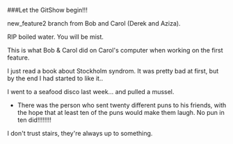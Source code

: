 ###Let the GitShow begin!!!


new_feature2 branch from Bob and Carol (Derek and Aziza).  

RIP boiled water.  You will be mist.  

This is what Bob & Carol did on Carol's computer when working on the first feature.

I just read a book about Stockholm syndrom.  It was pretty bad at first, but by the end I had started to like it..

I went to a seafood disco last week... and pulled a mussel.

- There was the person who sent twenty different puns to his friends, with the hope that at least ten of the puns would make them laugh. No pun in ten did!!!!!!!!

I don't trust stairs, they're always up to something.
